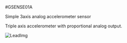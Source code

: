 <!--- PrjInfo ---> <!--- Please remove this line after manually editing --->
<!--- 00a56be08b96043df9e37d6aff7b6990 --->
<!--- Created:20170112-18:22: ---> 
<!--- Author:Mlab: ---> 
<!--- AuthorEmail:mlab@mlab.cz: ---> 
<!--- Tags:imported: ---> 
<!--- Ust:http://www.ust.cz/shop/product_info.php?cPath=22_28&products_id=42: ---> 
<!--- Name:GSENSE01A: --->
#GSENSE01A 
<!--- LongName --->
Simple 3axis analog accelerometer sensor
<!--- ELongName ---> 

<!--- Lead --->
Triple axis accelerometer with proportional analog output.
<!--- ELead ---> 

![LeadImg](GSENSE01A_Top_Small.jpg) 


​
​
<!--- Description --->
<!--- EDescription --->
<!--- Content --->
<!--- EContent --->
            